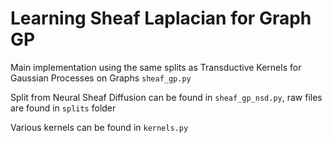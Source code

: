 # Learning Sheaf Laplacian for Graph GP

Main implementation using the same splits as Transductive Kernels for Gaussian Processes on Graphs <code>sheaf_gp.py</code>

Split from Neural Sheaf Diffusion can be found in <code>sheaf_gp_nsd.py</code>, raw files are found in <code>splits</code> folder

Various kernels can be found in <code>kernels.py</code>